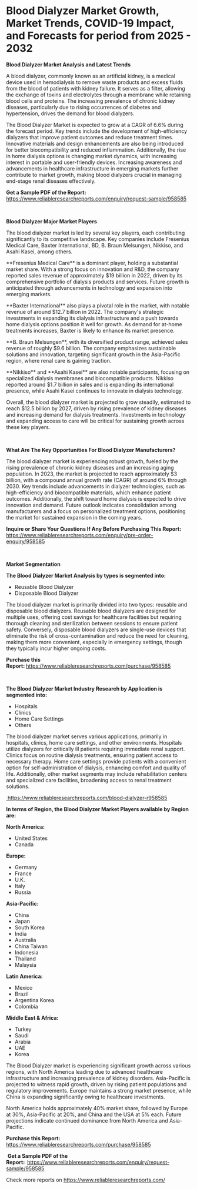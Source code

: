 <p><h1>Blood Dialyzer Market Growth, Market Trends, COVID-19 Impact, and Forecasts for period from 2025 - 2032</h1></p><p><strong>Blood Dialyzer Market Analysis and Latest Trends</strong></p>
<p><p>A blood dialyzer, commonly known as an artificial kidney, is a medical device used in hemodialysis to remove waste products and excess fluids from the blood of patients with kidney failure. It serves as a filter, allowing the exchange of toxins and electrolytes through a membrane while retaining blood cells and proteins. The increasing prevalence of chronic kidney diseases, particularly due to rising occurrences of diabetes and hypertension, drives the demand for blood dialyzers.</p><p>The Blood Dialyzer Market is expected to grow at a CAGR of 6.6% during the forecast period. Key trends include the development of high-efficiency dialyzers that improve patient outcomes and reduce treatment times. Innovative materials and design enhancements are also being introduced for better biocompatibility and reduced inflammation. Additionally, the rise in home dialysis options is changing market dynamics, with increasing interest in portable and user-friendly devices. Increasing awareness and advancements in healthcare infrastructure in emerging markets further contribute to market growth, making blood dialyzers crucial in managing end-stage renal diseases effectively.</p></p>
<p><strong>Get a Sample PDF of the Report:&nbsp;</strong> <a href="https://www.reliableresearchreports.com/enquiry/request-sample/958585?utm_campaign=3014&utm_medium=2&utm_source=Github&utm_content=ia&utm_term=04032025&utm_id=blood-dialyzer">https://www.reliableresearchreports.com/enquiry/request-sample/958585</a></p>
<p>&nbsp;</p>
<p><strong>Blood Dialyzer Major Market Players</strong></p>
<p><p>The blood dialyzer market is led by several key players, each contributing significantly to its competitive landscape. Key companies include Fresenius Medical Care, Baxter International, BD, B. Braun Melsungen, Nikkiso, and Asahi Kasei, among others.</p><p>**Fresenius Medical Care** is a dominant player, holding a substantial market share. With a strong focus on innovation and R&D, the company reported sales revenue of approximately $19 billion in 2022, driven by its comprehensive portfolio of dialysis products and services. Future growth is anticipated through advancements in technology and expansion into emerging markets.</p><p>**Baxter International** also plays a pivotal role in the market, with notable revenue of around $12.7 billion in 2022. The company's strategic investments in expanding its dialysis infrastructure and a push towards home dialysis options position it well for growth. As demand for at-home treatments increases, Baxter is likely to enhance its market presence.</p><p>**B. Braun Melsungen**, with its diversified product range, achieved sales revenue of roughly $9.6 billion. The company emphasizes sustainable solutions and innovation, targeting significant growth in the Asia-Pacific region, where renal care is gaining traction.</p><p>**Nikkiso** and **Asahi Kasei** are also notable participants, focusing on specialized dialysis membranes and biocompatible products. Nikkiso reported around $1.7 billion in sales and is expanding its international presence, while Asahi Kasei continues to innovate in dialysis technology.</p><p>Overall, the blood dialyzer market is projected to grow steadily, estimated to reach $12.5 billion by 2027, driven by rising prevalence of kidney diseases and increasing demand for dialysis treatments. Investments in technology and expanding access to care will be critical for sustaining growth across these key players.</p></p>
<p>&nbsp;</p>
<p><strong>What Are The Key Opportunities For Blood Dialyzer Manufacturers?</strong></p>
<p><p>The blood dialyzer market is experiencing robust growth, fueled by the rising prevalence of chronic kidney diseases and an increasing aging population. In 2023, the market is projected to reach approximately $3 billion, with a compound annual growth rate (CAGR) of around 6% through 2030. Key trends include advancements in dialyzer technologies, such as high-efficiency and biocompatible materials, which enhance patient outcomes. Additionally, the shift toward home dialysis is expected to drive innovation and demand. Future outlook indicates consolidation among manufacturers and a focus on personalized treatment options, positioning the market for sustained expansion in the coming years.</p></p>
<p><strong>Inquire or Share Your Questions If Any Before Purchasing This Report:</strong> <a href="https://www.reliableresearchreports.com/enquiry/pre-order-enquiry/958585?utm_campaign=3014&utm_medium=2&utm_source=Github&utm_content=ia&utm_term=04032025&utm_id=blood-dialyzer">https://www.reliableresearchreports.com/enquiry/pre-order-enquiry/958585</a></p>
<p>&nbsp;</p>
<p><strong>Market Segmentation</strong></p>
<p><strong>The Blood Dialyzer Market Analysis by types is segmented into:</strong></p>
<p><ul><li>Reusable Blood Dialyzer</li><li>Disposable Blood Dialyzer</li></ul></p>
<p><p>The blood dialyzer market is primarily divided into two types: reusable and disposable blood dialyzers. Reusable blood dialyzers are designed for multiple uses, offering cost savings for healthcare facilities but requiring thorough cleaning and sterilization between sessions to ensure patient safety. Conversely, disposable blood dialyzers are single-use devices that eliminate the risk of cross-contamination and reduce the need for cleaning, making them more convenient, especially in emergency settings, though they typically incur higher ongoing costs.</p></p>
<p><strong>Purchase this Report:&nbsp;</strong><a href="https://www.reliableresearchreports.com/purchase/958585?utm_campaign=3014&utm_medium=2&utm_source=Github&utm_content=ia&utm_term=04032025&utm_id=blood-dialyzer">https://www.reliableresearchreports.com/purchase/958585</a></p>
<p>&nbsp;</p>
<p><strong>The Blood Dialyzer Market Industry Research by Application is segmented into:</strong></p>
<p><ul><li>Hospitals</li><li>Clinics</li><li>Home Care Settings</li><li>Others</li></ul></p>
<p><p>The blood dialyzer market serves various applications, primarily in hospitals, clinics, home care settings, and other environments. Hospitals utilize dialyzers for critically ill patients requiring immediate renal support. Clinics focus on routine dialysis treatments, ensuring patient access to necessary therapy. Home care settings provide patients with a convenient option for self-administration of dialysis, enhancing comfort and quality of life. Additionally, other market segments may include rehabilitation centers and specialized care facilities, broadening access to renal treatment solutions.</p></p>
<p><a href="https://www.reliableresearchreports.com/blood-dialyzer-r958585?utm_campaign=3014&utm_medium=2&utm_source=Github&utm_content=ia&utm_term=04032025&utm_id=blood-dialyzer">&nbsp;https://www.reliableresearchreports.com/blood-dialyzer-r958585</a></p>
<p><strong>In terms of Region, the Blood Dialyzer Market Players available by Region are:</strong></p>
<p>
    <p> <strong> North America: </strong>
        <ul>
            <li>United States</li>
            <li>Canada</li>
        </ul>
        </p> 
    <p> <strong> Europe: </strong>
        <ul>
            <li>Germany</li>
            <li>France</li>
            <li>U.K.</li>
            <li>Italy</li>
            <li>Russia</li>
        </ul>
        </p> 
    <p> <strong> Asia-Pacific: </strong>
        <ul>
            <li>China</li>
            <li>Japan</li>
            <li>South Korea</li>
            <li>India</li>
            <li>Australia</li>
            <li>China Taiwan</li>
            <li>Indonesia</li>
            <li>Thailand</li>
            <li>Malaysia</li>
        </ul>
        </p> 
    <p> <strong> Latin America: </strong>
        <ul>
            <li>Mexico</li>
            <li>Brazil</li>
            <li>Argentina Korea</li>
            <li>Colombia</li>
        </ul>
        </p> 
    <p> <strong> Middle East & Africa: </strong>
        <ul>
            <li>Turkey</li>
            <li>Saudi</li>
            <li>Arabia</li>
            <li>UAE</li>
            <li>Korea</li>
        </ul>
    </p>
    </p>
<p><p>The Blood Dialyzer market is experiencing significant growth across various regions, with North America leading due to advanced healthcare infrastructure and increasing prevalence of kidney disorders. Asia-Pacific is projected to witness rapid growth, driven by rising patient populations and regulatory improvements. Europe maintains a strong market presence, while China is expanding significantly owing to healthcare investments. </p><p>North America holds approximately 40% market share, followed by Europe at 30%, Asia-Pacific at 20%, and China and the USA at 5% each. Future projections indicate continued dominance from North America and Asia-Pacific.</p></p>
<p><strong>Purchase this Report: </strong><a href="https://www.reliableresearchreports.com/purchase/958585?utm_campaign=3014&utm_medium=2&utm_source=Github&utm_content=ia&utm_term=04032025&utm_id=blood-dialyzer">https://www.reliableresearchreports.com/purchase/958585</a></p>
<p>&nbsp;<strong>Get a Sample PDF of the Report:&nbsp;&nbsp;</strong><a href="https://www.reliableresearchreports.com/enquiry/request-sample/958585?utm_campaign=3014&utm_medium=2&utm_source=Github&utm_content=ia&utm_term=04032025&utm_id=blood-dialyzer">https://www.reliableresearchreports.com/enquiry/request-sample/958585</a></p>
<p><strong></strong></p>
<p>Check more reports on <a href="https://www.reliableresearchreports.com/?utm_campaign=3014&utm_medium=2&utm_source=Github&utm_content=ia&utm_term=04032025&utm_id=blood-dialyzer">https://www.reliableresearchreports.com/</a></p>